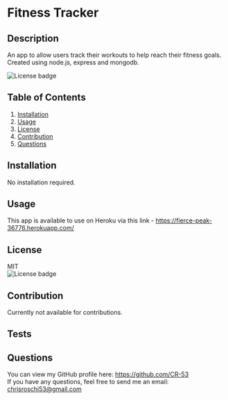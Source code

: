 # Fitness Tracker

## Description
An app to allow users track their workouts to help reach their fitness goals. Created using node.js, express and mongodb.  


![License badge](https://img.shields.io/badge/license-MIT-green)


## Table of Contents
1. [Installation](#Installation)
2. [Usage](#Usage)
3. [License](#License)
4. [Contribution](#Contribution)
5. [Questions](#Questions)


## Installation
No installation required.

## Usage
This app is available to use on Heroku via this link - https://fierce-peak-36776.herokuapp.com/


## License
MIT</br> 
![License badge](https://img.shields.io/badge/license-MIT-green) 


## Contribution
Currently not available for contributions.


## Tests



## Questions
You can view my GitHub profile here: https://github.com/CR-53</br>
If you have any questions, feel free to send me an email: chrisroschi53@gmail.com
